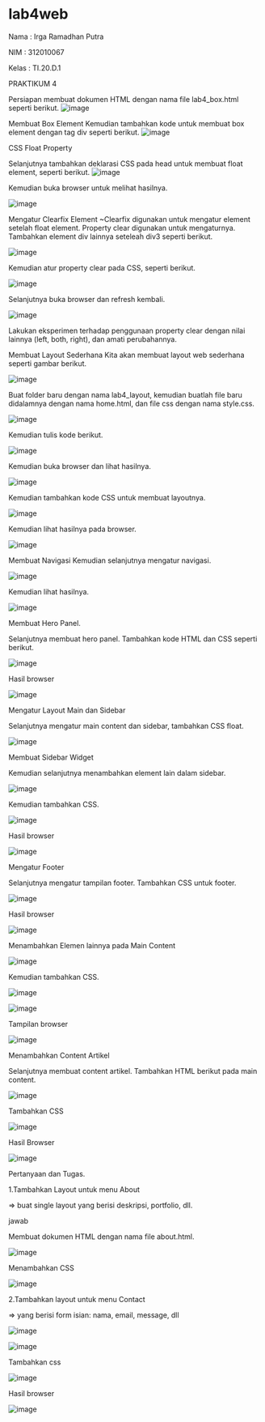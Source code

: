 # lab4web
Nama : Irga Ramadhan Putra

NIM : 312010067

Kelas : TI.20.D.1

PRAKTIKUM 4

Persiapan membuat dokumen HTML dengan nama file lab4_box.html seperti berikut.
![image](https://user-images.githubusercontent.com/101645216/161697049-c742054d-db61-4529-9ac2-aea0a96bd910.png)

Membuat Box Element
Kemudian tambahkan kode untuk membuat box element dengan tag div seperti berikut.
![image](https://user-images.githubusercontent.com/101645216/161697158-9907e4d2-a757-4916-8dac-e67f8aecc669.png)

CSS Float Property

Selanjutnya tambahkan deklarasi CSS pada head untuk membuat float element, seperti berikut.
![image](https://user-images.githubusercontent.com/101645216/161697303-0199a040-b4d3-4860-b7fa-dd9aa9684a61.png)

Kemudian buka browser untuk melihat hasilnya.

![image](https://user-images.githubusercontent.com/101645216/161697370-e69a0af5-b58c-49ed-9001-6db866b2b903.png)

Mengatur Clearfix Element
~Clearfix digunakan untuk mengatur element setelah float element. Property clear digunakan untuk mengaturnya.
Tambahkan element div lainnya seteleah div3 seperti berikut.

![image](https://user-images.githubusercontent.com/101645216/161697811-e50c6b7f-b96c-467f-a6dd-e90723100194.png)

Kemudian atur property clear pada CSS, seperti berikut.

![image](https://user-images.githubusercontent.com/101645216/161698161-db5819d1-2477-46ed-bfc7-56e4346eb2dd.png)

Selanjutnya buka browser dan refresh kembali.

![image](https://user-images.githubusercontent.com/101645216/161698259-3f405cb5-37dc-430c-880a-2f6593bfbe70.png)

Lakukan eksperimen terhadap penggunaan property clear dengan nilai lainnya (left, both, right), dan amati perubahannya.

Membuat Layout Sederhana
Kita akan membuat layout web sederhana seperti gambar berikut.

![image](https://user-images.githubusercontent.com/101645216/161698371-c12738a1-441f-4379-b912-89b5d7c496bc.png)

Buat folder baru dengan nama lab4_layout, kemudian buatlah file baru didalamnya dengan nama home.html, dan file css dengan nama style.css.

![image](https://user-images.githubusercontent.com/101645216/161698672-cf18116d-38a9-465b-bb7d-228bee2844d5.png)

Kemudian tulis kode berikut.

![image](https://user-images.githubusercontent.com/101645216/161698732-63a8ba42-2ecf-4311-a780-c26df1ace8ab.png)

Kemudian buka browser dan lihat hasilnya.

![image](https://user-images.githubusercontent.com/101645216/161698966-6315006b-5f53-40de-98fb-a32c8052e86c.png)

Kemudian tambahkan kode CSS untuk membuat layoutnya.

![image](https://user-images.githubusercontent.com/101645216/161699100-d4131657-b79d-4ac2-882b-f9a983a8bf48.png)

Kemudian lihat hasilnya pada browser.

![image](https://user-images.githubusercontent.com/101645216/161699192-dce48998-5d69-4d87-b6d1-79117e6361e9.png)

Membuat Navigasi
Kemudian selanjutnya mengatur navigasi.

![image](https://user-images.githubusercontent.com/101645216/161699434-cb2886af-5254-4ed3-9322-1823235d9b3d.png)

Kemudian lihat hasilnya.

![image](https://user-images.githubusercontent.com/101645216/161699586-b8bc25d9-b340-47c6-ace2-58bea3d75adb.png)

Membuat Hero Panel.

Selanjutnya membuat hero panel. Tambahkan kode HTML dan CSS seperti berikut.

![image](https://user-images.githubusercontent.com/101645216/161699792-2dfd2aa2-6b39-4827-b61c-fad54fb0ae0c.png)

Hasil browser

![image](https://user-images.githubusercontent.com/101645216/161700405-8808508d-d72d-4b6d-9d08-7d3567be6118.png)

Mengatur Layout Main dan Sidebar

Selanjutnya mengatur main content dan sidebar, tambahkan CSS float.

![image](https://user-images.githubusercontent.com/101645216/161700510-da3482a5-2b32-45de-b20c-52ba8991a519.png)

Membuat Sidebar Widget

Kemudian selanjutnya menambahkan element lain dalam sidebar.

![image](https://user-images.githubusercontent.com/101645216/161700647-1c98c7c2-7798-46f4-a13c-c9c8b57e4a34.png)

Kemudian tambahkan CSS.

![image](https://user-images.githubusercontent.com/101645216/161700813-8634c1d0-75fa-4b6e-90a7-c9bf678b47a3.png)

Hasil browser 

![image](https://user-images.githubusercontent.com/101645216/161700942-2569a850-732e-472f-9a92-ddac9ef875ad.png)

Mengatur Footer

Selanjutnya mengatur tampilan footer. Tambahkan CSS untuk footer.

![image](https://user-images.githubusercontent.com/101645216/161701078-e3949913-ca2a-4ca0-9597-dec470875cf2.png)

Hasil browser

![image](https://user-images.githubusercontent.com/101645216/161701455-4e3522c5-0aa6-4b28-ba14-7b8653a94519.png)

Menambahkan Elemen lainnya pada Main Content

![image](https://user-images.githubusercontent.com/101645216/161701840-82e1a486-e7b7-4180-8a37-e5ef484dd221.png)

Kemudian tambahkan CSS.

![image](https://user-images.githubusercontent.com/101645216/161701929-9827d219-2797-4a70-add7-7bc83b44505a.png)

![image](https://user-images.githubusercontent.com/101645216/161702521-cfe3007c-60bb-4553-aa06-1a02bbbeb537.png)

Tampilan browser

![image](https://user-images.githubusercontent.com/101645216/161702570-7e8d5776-b374-485c-8840-3e91c924733f.png)

Menambahkan Content Artikel

Selanjutnya membuat content artikel. Tambahkan HTML berikut pada main content.

![image](https://user-images.githubusercontent.com/101645216/161703294-dbaab621-2e8b-447d-8bc2-f711e5822df8.png)

Tambahkan CSS

![image](https://user-images.githubusercontent.com/101645216/161703348-cca3b1bc-f703-4753-b7e9-bf4e3df18cbb.png)

Hasil Browser

![image](https://user-images.githubusercontent.com/101645216/161703570-89295db2-a57d-43a3-b60a-663fe35efbea.png)

Pertanyaan dan Tugas.

1.Tambahkan Layout untuk menu About

=> buat single layout yang berisi deskripsi, portfolio, dll.

jawab

Membuat dokumen HTML dengan nama file about.html.

![image](https://user-images.githubusercontent.com/101645216/161703850-48536d21-304f-49c0-a2d4-9b90f50fd5d6.png)

Menambahkan CSS

![image](https://user-images.githubusercontent.com/101645216/161703944-9fe82aeb-d8f1-403f-a846-b0f26bff9765.png)

2.Tambahkan layout untuk menu Contact

=> yang berisi form isian: nama, email, message, dll

![image](https://user-images.githubusercontent.com/101645216/161706338-7aa4a8cd-53cc-4a6e-bee5-70f5720c7811.png)

![image](https://user-images.githubusercontent.com/101645216/161706377-793673bc-ad30-432c-948a-01085bb274de.png)

Tambahkan css

![image](https://user-images.githubusercontent.com/101645216/161706450-073e65b8-f29e-437e-8ae3-6024befb7eed.png)

Hasil browser 

![image](https://user-images.githubusercontent.com/101645216/161706582-85099556-7e1b-498b-b83b-5d16ae78a10b.png)

